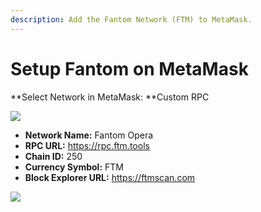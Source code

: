 ```yaml
---
description: Add the Fantom Network (FTM) to MetaMask.
---
```


# Setup Fantom on MetaMask

**Select Network in MetaMask: **Custom RPC

![](../../.gitbook/assets/metamask\_custom\_rpc.jpg)

* **Network Name:** Fantom Opera
* **RPC URL:** https://rpc.ftm.tools
* **Chain ID:** 250
* **Currency Symbol:** FTM
* **Block Explorer URL:** https://ftmscan.com

![](../../.gitbook/assets/metamask\_setup\_fantom\_rpc.png)

